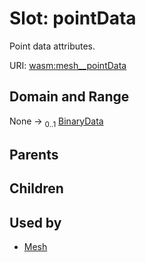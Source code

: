 
# Slot: pointData

Point data attributes.

URI: [wasm:mesh__pointData](https://w3id.org/itk/wasmmesh__pointData)


## Domain and Range

None &#8594;  <sub>0..1</sub> [BinaryData](BinaryData.md)

## Parents


## Children


## Used by

 * [Mesh](Mesh.md)
